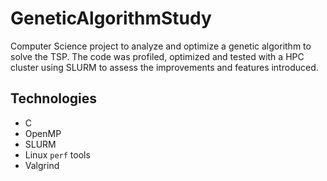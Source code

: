 # GeneticAlgorithmStudy
Computer Science project to analyze and optimize a genetic algorithm to solve the TSP. The code was profiled, optimized and tested with a HPC cluster using SLURM to assess the improvements and features introduced.

## Technologies
* C
* OpenMP
* SLURM
* Linux `perf` tools
* Valgrind
